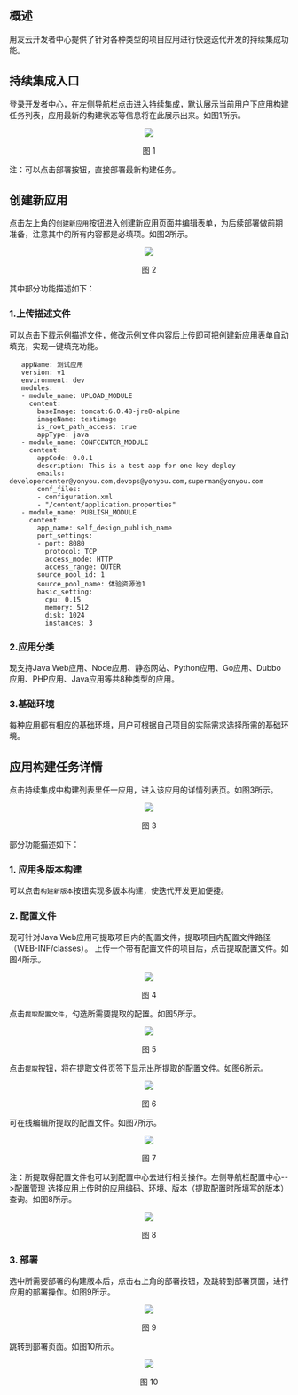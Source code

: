 ## 概述
用友云开发者中心提供了针对各种类型的项目应用进行快速迭代开发的持续集成功能。

## 持续集成入口 ##

登录开发者中心，在左侧导航栏点击进入持续集成，默认展示当前用户下应用构建任务列表，应用最新的构建状态等信息将在此展示出来。如图1所示。

<div align="center">
<img src="/articles/cloud/3-/images/create_1.png">
</div>
<p align="center"> 图 1</p>

注：可以点击部署按钮，直接部署最新构建任务。

## 创建新应用 ##

点击左上角的```创建新应用```按钮进入创建新应用页面并编辑表单，为后续部署做前期准备，注意其中的所有内容都是必填项。如图2所示。

<div align="center">
<img src="/articles/cloud/3-/images/create_2.png">
</div>
<p align="center"> 图 2</p>

其中部分功能描述如下：

### 1.上传描述文件 ###

可以点击下载示例描述文件，修改示例文件内容后上传即可把创建新应用表单自动填充，实现一键填充功能。

 ```
	appName: 测试应用
	version: v1
	environment: dev
	modules:
	- module_name: UPLOAD_MODULE
	  content:
	    baseImage: tomcat:6.0.48-jre8-alpine
	    imageName: testimage
	    is_root_path_access: true
	    appType: java
	- module_name: CONFCENTER_MODULE
	  content:
	    appCode: 0.0.1
	    description: This is a test app for one key deploy
	    emails: developercenter@yonyou.com,devops@yonyou.com,superman@yonyou.com
	    conf_files:
	    - configuration.xml
	    - "/content/application.properties"
	- module_name: PUBLISH_MODULE
	  content:
	    app_name: self_design_publish_name
	    port_settings:
	    - port: 8080
	      protocol: TCP
	      access_mode: HTTP
	      access_range: OUTER
	    source_pool_id: 1
	    source_pool_name: 体验资源池1
	    basic_setting:
	      cpu: 0.15
	      memory: 512
	      disk: 1024
	      instances: 3
```
### 2.应用分类 ###

现支持Java Web应用、Node应用、静态网站、Python应用、Go应用、Dubbo应用、PHP应用、Java应用等共8种类型的应用。

### 3.基础环境 ###

每种应用都有相应的基础环境，用户可根据自己项目的实际需求选择所需的基础环境。

## 应用构建任务详情 ##

点击持续集成中构建列表里任一应用，进入该应用的详情列表页。如图3所示。

<div align="center">
<img src="/articles/cloud/3-/images/create_3.png">
</div>
<p align="center"> 图 3</p>

部分功能描述如下：

### 1. 应用多版本构建 ###

可以点击```构建新版本```按钮实现多版本构建，使迭代开发更加便捷。

### 2. 配置文件 ###

现可针对Java Web应用可提取项目内的配置文件，提取项目内配置文件路径（WEB-INF/classes）。
上传一个带有配置文件的项目后，点击提取配置文件。如图4所示。

<div align="center">
<img src="/articles/cloud/3-/images/create_4.png">
</div>
<p align="center"> 图 4</p>

点击```提取配置文件```，勾选所需要提取的配置。如图5所示。

<div align="center">
<img src="/articles/cloud/3-/images/create_5.png">
</div>
<p align="center"> 图 5</p>

点击```提取```按钮，将在提取文件页签下显示出所提取的配置文件。如图6所示。

<div align="center">
<img src="/articles/cloud/3-/images/create_6.png">
</div>
<p align="center"> 图 6</p>

可在线编辑所提取的配置文件。如图7所示。

<div align="center">
<img src="/articles/cloud/3-/images/create_7.png">
</div>
<p align="center"> 图 7</p>

注：所提取得配置文件也可以到配置中心去进行相关操作。左侧导航栏配置中心-->配置管理
选择应用上传时的应用编码、环境、版本（提取配置时所填写的版本）查询。如图8所示。

<div align="center">
<img src="/articles/cloud/3-/images/create_8.png">
</div>
<p align="center"> 图 8</p>

### 3. 部署 ###

选中所需要部署的构建版本后，点击右上角的部署按钮，及跳转到部署页面，进行应用的部署操作。如图9所示。

<div align="center">
<img src="/articles/cloud/3-/images/create_9.png">
</div>
<p align="center"> 图 9</p>

跳转到部署页面。如图10所示。

<div align="center">
<img src="/articles/cloud/3-/images/create_10.png">
</div>
<p align="center"> 图 10</p>